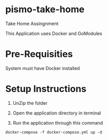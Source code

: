 # pismo-take-home
Take Home Assingnment


This Application uses Docker and GoModules 

# Pre-Requisities 


System must have Docker installed 


# Setup Instructions


1. UnZip the folder
2. Open the application directory in terminal 

3. Run the application through this command 

`docker-compose -f docker-compose.yml up -d`





